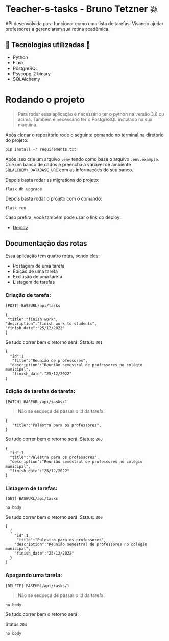 # Teacher-s-tasks - Bruno Tetzner :boom:

API desenvolvida para funcionar como uma lista de tarefas. Visando ajudar professores a gerenciarem sua rotina acadêmica.

## :hammer: Tecnologias utilizadas :wrench:

- Python
- Flask
- PostgreSQL
- Psycopg-2 binary
- SQLAlchemy



# Rodando o projeto

> Para rodar essa aplicação é necessário ter o python na versão 3.8 ou acima. Também é necessário ter o PostgreSQL instalado na sua maquina.

Após clonar o repositório rode o seguinte comando no terminal na diretório do projeto:

```
pip install -r requirements.txt
```
Após isso crie um arquivo `.env` tendo como base o arquivo `.env.example`. Crie um banco de dados e preencha a variável de ambiente `SQLALCHEMY_DATABASE_URI` com as informações do seu banco.

Depois basta rodar as migrations do projeto:
```
flask db upgrade
```

Depois basta rodar o projeto com o comando:

```
flask run
```

Caso prefira, você também pode usar o link do deploy:

- [Deploy](https://teacher-s-tasks.herokuapp.com)


## Documentação das rotas

Essa aplicação tem quatro rotas, sendo elas:
- Postagem de uma tarefa
- Edição de uma tarefa
- Exclusão de uma tarefa
- Listagem de tarefas

### Criação de tarefa:
`[POST] BASEURL/api/tasks`

```
{
 "title":"finish work",
"description":"finish work to students",
"finish_date":"25/12/2022"
}
```

Se tudo correr bem o retorno será:
Status: `201`
```
{
  "id":1
   "title":"Reunião de professores",
  "description":"Reunião semestral de professores no colégio municipal",
   "finish_date":"25/12/2022"
}
```

### Edição de tarefas de tarefa:
`[PATCH] BASEURL/api/tasks/1`

> Não se esqueça de passar o id da tarefa!

```
{
   "title":"Palestra para os professores",
}
```

Se tudo correr bem o retorno será:
Status: `200`
```
{
  "id":1
  "title":"Palestra para os professores",
  "description":"Reunião semestral de professores no colégio municipal",
  "finish_date":"25/12/2022"
}
```

### Listagem de tarefas:
`[GET] BASEURL/api/tasks`

```
no body
```


Se tudo correr bem o retorno será:
Status: `200`
```
[
  {
    "id":1
     "title":"Palestra para os professores",
    "description":"Reunião semestral de professores no colégio municipal",
    "finish_date":"25/12/2022"
  }
]
```

### Apagando uma tarefa:
`[DELETE] BASEURL/api/tasks/1`

> Não se esqueça de passar o id da tarefa!

```
no body
```


Se tudo correr bem o retorno será:

Status:`204`
```
no body
```
